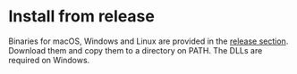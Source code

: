 # Install from release
Binaries for macOS, Windows and Linux are provided in the [release section](https://github.com/JCWasmx86/Swift-MesonLSP/releases/).
Download them and copy them to a directory on PATH. The DLLs are required on Windows.
